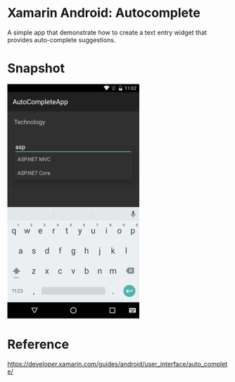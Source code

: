 # Xamarin Android: Autocomplete
A simple app that demonstrate how to create a text entry widget that provides auto-complete suggestions.

# Snapshot

![Snapshot](https://github.com/manojkulkarni30/Xamarin-Android-Autocomplete/blob/master/AutoCompleteApp/Snapshot/Autocomplete.png)

# Reference
https://developer.xamarin.com/guides/android/user_interface/auto_complete/
